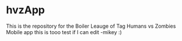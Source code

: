 # hvzApp
This is the repository for the Boiler Leauge of Tag Humans vs Zombies Mobile app
this is tooo test if I can edit -mikey :)
